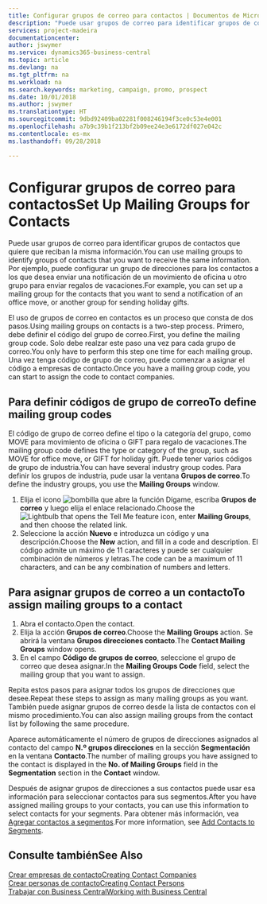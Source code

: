 ```yaml
---
title: Configurar grupos de correo para contactos | Documentos de Microsoft
description: "Puede usar grupos de correo para identificar grupos de contactos que deben recibir la misma información, por ejemplo, para una campaña de marketing o una promoción."
services: project-madeira
documentationcenter: 
author: jswymer
ms.service: dynamics365-business-central
ms.topic: article
ms.devlang: na
ms.tgt_pltfrm: na
ms.workload: na
ms.search.keywords: marketing, campaign, promo, prospect
ms.date: 10/01/2018
ms.author: jswymer
ms.translationtype: HT
ms.sourcegitcommit: 9dbd92409ba02281f008246194f3ce0c53e4e001
ms.openlocfilehash: a7b9c39b1f213bf2b09ee24e3e6172df027e042c
ms.contentlocale: es-mx
ms.lasthandoff: 09/28/2018

---
```

# <a name="set-up-mailing-groups-for-contacts"></a><span data-ttu-id="0b392-103">Configurar grupos de correo para contactos</span><span class="sxs-lookup"><span data-stu-id="0b392-103">Set Up Mailing Groups for Contacts</span></span>
<span data-ttu-id="0b392-104">Puede usar grupos de correo para identificar grupos de contactos que quiere que reciban la misma información.</span><span class="sxs-lookup"><span data-stu-id="0b392-104">You can use mailing groups to identify groups of contacts that you want to receive the same information.</span></span> <span data-ttu-id="0b392-105">Por ejemplo, puede configurar un grupo de direcciones para los contactos a los que desea enviar una notificación de un movimiento de oficina u otro grupo para enviar regalos de vacaciones.</span><span class="sxs-lookup"><span data-stu-id="0b392-105">For example, you can set up a mailing group for the contacts that you want to send a notification of an office move, or another group for sending holiday gifts.</span></span>

<span data-ttu-id="0b392-106">El uso de grupos de correo en contactos es un proceso que consta de dos pasos.</span><span class="sxs-lookup"><span data-stu-id="0b392-106">Using mailing groups on contacts is a two-step process.</span></span> <span data-ttu-id="0b392-107">Primero, debe definir el código del grupo de correo.</span><span class="sxs-lookup"><span data-stu-id="0b392-107">First, you define the mailing group code.</span></span> <span data-ttu-id="0b392-108">Solo debe realzar este paso una vez para cada grupo de correo.</span><span class="sxs-lookup"><span data-stu-id="0b392-108">You only have to perform this step one time for each mailing group.</span></span> <span data-ttu-id="0b392-109">Una vez tenga código de grupo de correo, puede comenzar a asignar el código a empresas de contacto.</span><span class="sxs-lookup"><span data-stu-id="0b392-109">Once you have a mailing group code, you can start to assign the code to contact companies.</span></span>

## <a name="to-define-mailing-group-codes"></a><span data-ttu-id="0b392-110">Para definir códigos de grupo de correo</span><span class="sxs-lookup"><span data-stu-id="0b392-110">To define mailing group codes</span></span>
<span data-ttu-id="0b392-111">El código de grupo de correo define el tipo o la categoría del grupo, como MOVE para movimiento de oficina o GIFT para regalo de vacaciones.</span><span class="sxs-lookup"><span data-stu-id="0b392-111">The mailing group code defines the type or category of the group, such as MOVE for office move, or GIFT for holiday gift.</span></span> <span data-ttu-id="0b392-112">Puede tener varios códigos de grupo de industria.</span><span class="sxs-lookup"><span data-stu-id="0b392-112">You can have several industry group codes.</span></span> <span data-ttu-id="0b392-113">Para definir los grupos de industria, pude usar la ventana **Grupos de correo**.</span><span class="sxs-lookup"><span data-stu-id="0b392-113">To define the industry groups, you use the **Mailing Groups** window.</span></span>

1. <span data-ttu-id="0b392-114">Elija el icono ![bombilla que abre la función Dígame](media/ui-search/search_small.png "Dígame que desea hacer"), escriba **Grupos de correo** y luego elija el enlace relacionado.</span><span class="sxs-lookup"><span data-stu-id="0b392-114">Choose the ![Lightbulb that opens the Tell Me feature](media/ui-search/search_small.png "Tell me what you want to do") icon, enter **Mailing Groups**, and then choose the related link.</span></span>
2. <span data-ttu-id="0b392-115">Seleccione la acción **Nuevo** e introduzca un código y una descripción.</span><span class="sxs-lookup"><span data-stu-id="0b392-115">Choose the **New** action, and fill in a code and description.</span></span> <span data-ttu-id="0b392-116">El código admite un máximo de 11 caracteres y puede ser cualquier combinación de números y letras.</span><span class="sxs-lookup"><span data-stu-id="0b392-116">The code can be a maximum of 11 characters, and can be any combination of numbers and letters.</span></span>

## <a name="AssignMailGroupContact"></a> <span data-ttu-id="0b392-117">Para asignar grupos de correo a un contacto</span><span class="sxs-lookup"><span data-stu-id="0b392-117">To assign mailing groups to a contact</span></span>
1. <span data-ttu-id="0b392-118">Abra el contacto.</span><span class="sxs-lookup"><span data-stu-id="0b392-118">Open the contact.</span></span>
2. <span data-ttu-id="0b392-119">Elija la acción **Grupos de correo**.</span><span class="sxs-lookup"><span data-stu-id="0b392-119">Choose the **Mailing Groups** action.</span></span> <span data-ttu-id="0b392-120">Se abrirá la ventana **Grupos direcciones contacto**.</span><span class="sxs-lookup"><span data-stu-id="0b392-120">The **Contact Mailing Groups** window opens.</span></span>
3. <span data-ttu-id="0b392-121">En el campo **Código de grupos de correo**, seleccione el grupo de correo que desea asignar.</span><span class="sxs-lookup"><span data-stu-id="0b392-121">In the **Mailing Groups Code** field, select the mailing group that you want to assign.</span></span>

<span data-ttu-id="0b392-122">Repita estos pasos para asignar todos los grupos de direcciones que desee.</span><span class="sxs-lookup"><span data-stu-id="0b392-122">Repeat these steps to assign as many mailing groups as you want.</span></span> <span data-ttu-id="0b392-123">También puede asignar grupos de correo desde la lista de contactos con el mismo procedimiento.</span><span class="sxs-lookup"><span data-stu-id="0b392-123">You can also assign mailing groups from the contact list by following the same procedure.</span></span>

<span data-ttu-id="0b392-124">Aparece automáticamente el número de grupos de direcciones asignados al contacto del campo **N.º grupos direcciones** en la sección **Segmentación** en la ventana **Contacto**.</span><span class="sxs-lookup"><span data-stu-id="0b392-124">The number of mailing groups you have assigned to the contact is displayed in the **No. of Mailing Groups** field in the **Segmentation** section in the **Contact** window.</span></span>

<span data-ttu-id="0b392-125">Después de asignar grupos de direcciones a sus contactos puede usar esa información para seleccionar contactos para sus segmentos.</span><span class="sxs-lookup"><span data-stu-id="0b392-125">After you have assigned mailing groups to your contacts, you can use this information to select contacts for your segments.</span></span> <span data-ttu-id="0b392-126">Para obtener más información, vea [Agregar contactos a segmentos](marketing-add-contact-segment.md).</span><span class="sxs-lookup"><span data-stu-id="0b392-126">For more information, see [Add Contacts to Segments](marketing-add-contact-segment.md).</span></span>

## <a name="see-also"></a><span data-ttu-id="0b392-127">Consulte también</span><span class="sxs-lookup"><span data-stu-id="0b392-127">See Also</span></span>
[<span data-ttu-id="0b392-128">Crear empresas de contacto</span><span class="sxs-lookup"><span data-stu-id="0b392-128">Creating Contact Companies</span></span>](marketing-create-contact-companies.md)  
[<span data-ttu-id="0b392-129">Crear personas de contacto</span><span class="sxs-lookup"><span data-stu-id="0b392-129">Creating Contact Persons</span></span>](marketing-create-contact-persons.md)  
[<span data-ttu-id="0b392-130">Trabajar con Business Central</span><span class="sxs-lookup"><span data-stu-id="0b392-130">Working with Business Central</span></span>](ui-work-product.md)


